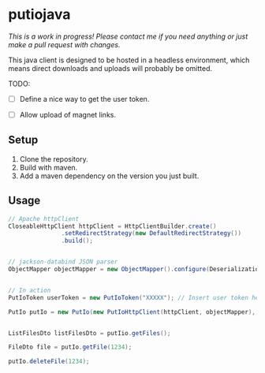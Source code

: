 # putiojava

*This is a work in progress! Please contact me if you need anything or just make a pull request with changes.*

This java client is designed to be hosted in a headless environment, which means direct downloads and uploads will probably be omitted.

TODO:
- [ ] Define a nice way to get the user token.
- [ ] Allow upload of magnet links.


## Setup

1. Clone the repository.
2. Build with maven.
3. Add a maven dependency on the version you just built.

## Usage
```java
// Apache httpClient
CloseableHttpClient httpClient = HttpClientBuilder.create()
               .setRedirectStrategy(new DefaultRedirectStrategy())
               .build();


// jackson-databind JSON parser
ObjectMapper objectMapper = new ObjectMapper().configure(DeserializationFeature.FAIL_ON_UNKNOWN_PROPERTIES, false);


// In action
PutIoToken userToken = new PutIoToken("XXXXX"); // Insert user token here.

PutIo putIo = new PutIo(new PutIoHttpClient(httpClient, objectMapper), userToken);


ListFilesDto listFilesDto = putIio.getFiles();

FileDto file = putIo.getFile(1234);

putIo.deleteFile(1234);
```
